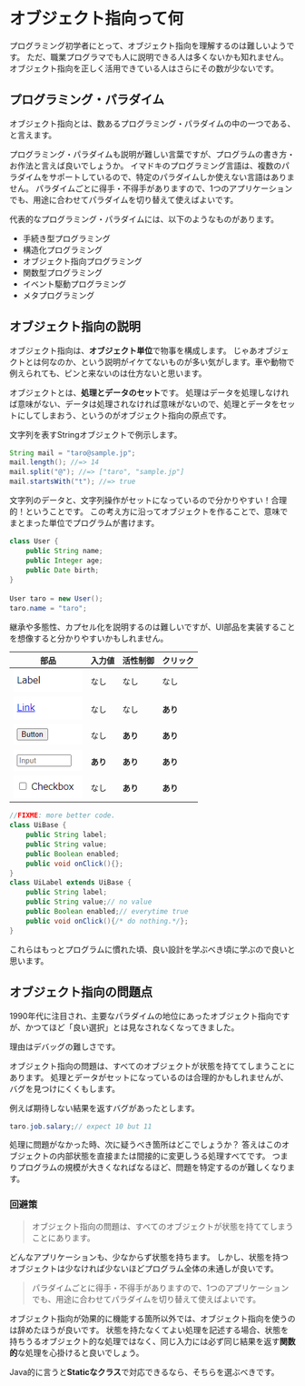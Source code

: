 オブジェクト指向って何
=

プログラミング初学者にとって、オブジェクト指向を理解するのは難しいようです。
ただ、職業プログラマでも人に説明できる人は多くないかも知れません。
オブジェクト指向を正しく活用できている人はさらにその数が少ないです。


プログラミング・パラダイム
-

オブジェクト指向とは、数あるプログラミング・パラダイムの中の一つである、と言えます。

プログラミング・パラダイムも説明が難しい言葉ですが、プログラムの書き方・お作法と言えば良いでしょうか。
イマドキのプログラミング言語は、複数のパラダイムをサポートしているので、特定のパラダイムしか使えない言語はありません。
パラダイムごとに得手・不得手がありますので、1つのアプリケーションでも、用途に合わせてパラダイムを切り替えて使えばよいです。

代表的なプログラミング・パラダイムには、以下のようなものがあります。

- 手続き型プログラミング
- 構造化プログラミング
- オブジェクト指向プログラミング
- 関数型プログラミング
- イベント駆動プログラミング
- メタプログラミング


オブジェクト指向の説明
-

オブジェクト指向は、**オブジェクト単位**で物事を構成します。
じゃあオブジェクトとは何なのか、という説明がイケてないものが多い気がします。車や動物で例えられても、ピンと来ないのは仕方ないと思います。

オブジェクトとは、**処理とデータのセット**です。
処理はデータを処理しなければ意味がない、データは処理されなければ意味がないので、処理とデータをセットにしてしまおう、というのがオブジェクト指向の原点です。

文字列を表すStringオブジェクトで例示します。
```java
String mail = "taro@sample.jp";
mail.length(); //=> 14
mail.split("@"); //=> ["taro", "sample.jp"]
mail.startsWith("t"); //=> true
```

文字列のデータと、文字列操作がセットになっているので分かりやすい！合理的！ということです。
この考え方に沿ってオブジェクトを作ることで、意味でまとまった単位でプログラムが書けます。

```java
class User {
    public String name;
    public Integer age;
    public Date birth;
}

User taro = new User();
taro.name = "taro";
```

継承や多態性、カプセル化を説明するのは難しいですが、UI部品を実装することを想像すると分かりやすいかもしれません。

|部品                  |入力値  |活性制御|クリック|
|----------------------|--------|--------|--------|
|![](./ui_label.png)   |なし    |なし    |なし    |
|![](./ui_link.png)    |なし    |なし    |**あり**|
|![](./ui_button.png)  |なし    |**あり**|**あり**|
|![](./ui_input.png)   |**あり**|**あり**|**あり**|
|![](./ui_checkbox.png)|なし    |**あり**|**あり**|

```java
//FIXME: more better code.
class UiBase {
    public String label;
    public String value;
    public Boolean enabled;
    public void onClick(){};
}
class UiLabel extends UiBase {
    public String label;
    public String value;// no value
    public Boolean enabled;// everytime true
    public void onClick(){/* do nothing.*/};
}
```

これらはもっとプログラムに慣れた頃、良い設計を学ぶべき頃に学ぶので良いと思います。


オブジェクト指向の問題点
-

1990年代に注目され、主要なパラダイムの地位にあったオブジェクト指向ですが、かつてほど「良い選択」とは見なされなくなってきました。

理由はデバッグの難しさです。

オブジェクト指向の問題は、すべてのオブジェクトが状態を持ててしまうことにあります。
処理とデータがセットになっているのは合理的かもしれませんが、バグを見つけにくくもします。

例えば期待しない結果を返すバグがあったとします。
```java
taro.job.salary;// expect 10 but 11
```

処理に問題がなかった時、次に疑うべき箇所はどこでしょうか？
答えはこのオブジェクトの内部状態を直接または間接的に変更しうる処理すべてです。
つまりプログラムの規模が大きくなればなるほど、問題を特定するのが難しくなります。

### 回避策

> オブジェクト指向の問題は、すべてのオブジェクトが状態を持ててしまうことにあります。

どんなアプリケーションも、少なからず状態を持ちます。
しかし、状態を持つオブジェクトは少なければ少ないほどプログラム全体の未通しが良いです。

> パラダイムごとに得手・不得手がありますので、1つのアプリケーションでも、用途に合わせてパラダイムを切り替えて使えばよいです。

オブジェクト指向が効果的に機能する箇所以外では、オブジェクト指向を使うのは辞めたほうが良いです。
状態を持たなくてよい処理を記述する場合、状態を持ちうるオブジェクト的な処理ではなく、同じ入力には必ず同じ結果を返す**関数的**な処理を心掛けると良いでしょう。

Java的に言うと**Staticなクラス**で対応できるなら、そちらを選ぶべきです。